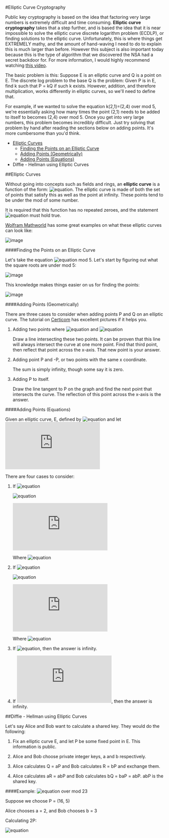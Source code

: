 #Elliptic Curve Cryptography

Public key cryptography is based on the idea that factoring very large numbers is extremely difficult and time consuming.  **Elliptic curve cryptography** takes that a step further, and is based the idea that it is near impossible to solve the elliptic curve discrete logarithm problem (ECDLP), or finding solutions to the elliptic curve.  Unfortunately, this is where things get EXTREMELY mathy, and the amount of hand-waving I need to do to explain this is much larger than before.  However this subject is also important today because this is the type of algorithm that we discovered the NSA had a secret backdoor for.  For more information, I would highly recommend watching [this video](https://www.youtube.com/watch?v=ulg_AHBOIQU).

The basic problem is this:  Suppose E is an elliptic curve and Q is a point on E.  The discrete log problem to the base Q is the problem: Given P is in E, find k such that P = kQ if such k exists.  However, addition, and therefore multiplication, works differently in elliptic curves, so we'll need to define that.

For example, if we wanted to solve the equation k(2,1)=(2,4) over mod 5, we're essentially asking how many times the point (2,1) needs to be added to itself to becomes (2,4) over mod 5.  Once you get into very large numbers, this problem becomes incredibly difficult.  Just try solving that problem by hand after reading the sections below on adding points.  It's more cumbersome than you'd think.

* [Elliptic Curves](https://github.com/MovieStiles/Cryptography/tree/master/Elliptic%20Curves#elliptic-curves)
   * [Finding the Points on an Elliptic Curve](https://github.com/MovieStiles/Cryptography/tree/master/Elliptic%20Curves#finding-the-points-on-an-elliptic-curve)
   * [Adding Points (Geometrically)](https://github.com/MovieStiles/Cryptography/tree/master/Elliptic%20Curves#adding-points-geometrically)
   * [Adding Points (Equations)](https://github.com/MovieStiles/Cryptography/tree/master/Elliptic%20Curves#adding-points-equations)
* Diffie - Hellman using Elliptic Curves

##Elliptic Curves

Without going into concepts such as fields and rings, an **elliptic curve** is a function of the form: ![equation](http://latex.codecogs.com/gif.latex?y^2%3Dx^3&plus;Ax&plus;B).  The elliptic curve is made of both the set of points that satisfy this as well as the point at infinity.  These points tend to be under the mod of some number.

It is required that this function has no repeated zeroes, and the statement ![equation](http://latex.codecogs.com/gif.latex?4A^3&plus;27B^2\\neq%200) must hold true.

[Wolfram Mathworld](http://mathworld.wolfram.com/EllipticCurve.html) has some great examples on what these elliptic curves can look like:

![image](http://i.imgur.com/cfBJZst.png)

####Finding the Points on an Elliptic Curve

Let's take the equation ![equation](http://latex.codecogs.com/gif.latex?y^2%3Dx^3-x) mod 5.  Let's start by figuring out what the square roots are under mod 5:

![image](http://i.imgur.com/Fsb2DIq.png)

This knowledge makes things easier on us for finding the points:

![image](http://i.imgur.com/ZybNYRO.png)

####Adding Points (Geometrically)

There are three cases to consider when adding points P and Q on an elliptic curve.  The tutorial on [Certicom](https://www.certicom.com/index.php/21-elliptic-curve-addition-a-geometric-approach) has excellent pictures if it helps you.

1. Adding two points where ![equation](http://latex.codecogs.com/gif.latex?x_1\\neq%20x_2) and ![equation](http://latex.codecogs.com/gif.latex?P\\neq%20Q)

   Draw a line intersecting these two points.  It can be proven that this line will always intersect the curve at one more point.  Find that third point, then reflect that point across the x-axis.  That new point is your answer.

2. Adding point P and -P, or two points with the same x coordinate.

   The sum is simply infinity, though some say it is zero.

3. Adding P to itself.

   Draw the line tangent to P on the graph and find the next point that intersects the curve.  The reflection of this point across the x-axis is the answer.

####Adding Points (Equations)

Given an elliptic curve, E, defined by ![equation](http://latex.codecogs.com/gif.latex?y^2%3Dx^3&plus;Ax&plus;B) and let ![equation](http://latex.codecogs.com/gif.latex?P_1%3D%28x_1%2Cy_1%29%2C%20P_2%3D%28x_2%2Cy_2%29%2C%20and%20P_3%3D%28x_3%2Cy_3%29%3DP_1&plus;P_2)

There are four cases to consider:

1. If ![equation](http://latex.codecogs.com/gif.latex?x_1\\neq%20x_2)

   ![equation](http://latex.codecogs.com/gif.latex?x_3%3Dm^2-x_1-x_2)

   ![equation](http://latex.codecogs.com/gif.latex?y_3%3Dm%28x_1-x_3%29-y_1)

   Where ![equation](http://latex.codecogs.com/gif.latex?m%3D\\frac{y_2-y_1}{x_2-x_1})

2. If ![equation](http://latex.codecogs.com/gif.latex?P_1%3DP_2%2C%20y_1\\neq%200)

   ![equation](http://latex.codecogs.com/gif.latex?x_3%3Dm^2-2x_1)

   ![equation](http://latex.codecogs.com/gif.latex?y_3%3Dm%28x_1-x_3%29-y_1)

   Where ![equation](http://latex.codecogs.com/gif.latex?m%3D\\frac{3x_1^2&plus;A}{2y_1})

3. If ![equation](http://latex.codecogs.com/gif.latex?x_1%3Dx_2%2C%20y_1\\neq%20y_2), then the answer is infinity.

4. If ![equation](http://latex.codecogs.com/gif.latex?P_1%3DP_2%2C%20y_1=%200), then the answer is infinity.

##Diffie - Hellman using Elliptic Curves

Let's say Alice and Bob want to calculate a shared key.  They would do the following:

1. Fix an elliptic curve E, and let P be some fixed point in E.  This information is public.

2. Alice and Bob choose private integer keys, a and b respectively.

3. Alice calculates Q = aP and Bob calculates R = bP and exchange them.

4. Alice calculates aR = abP and Bob calculates bQ = baP = abP.  abP is the shared key.

####Example: ![equation](http://latex.codecogs.com/gif.latex?E:%20y^2=x^3+9x+17) over mod 23

Suppose we choose P = (16, 5)

Alice chooses a = 2, and Bob chooses b = 3

Calculating 2P:

![equation](http://latex.codecogs.com/gif.latex?m%20%3D%20\frac{3x^2&plus;A}{2y}%3D\frac{3*16^2&plus;9}{2*5}%3D\frac{777}{10}%3D\frac{18}{10}%3D\frac{9}{5})

